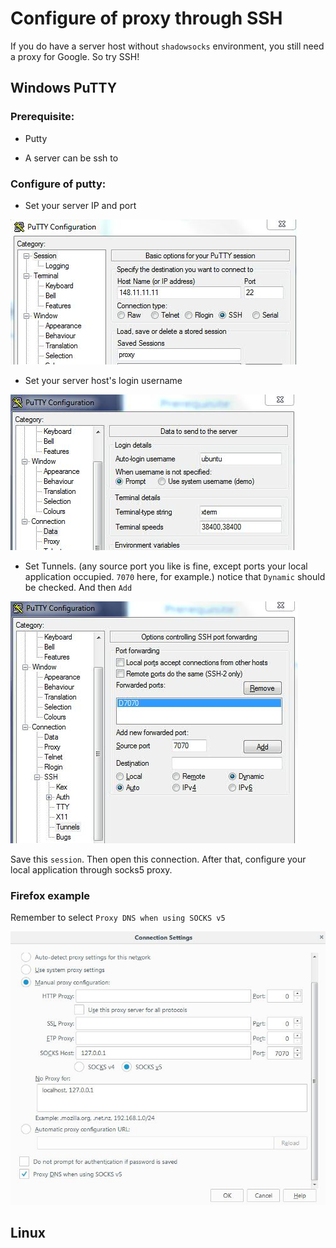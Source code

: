 # Configure of proxy through SSH

If you do have a server host without `shadowsocks` environment, you still need a proxy for Google. So try SSH!

## Windows PuTTY

### Prerequisite:

* Putty

* A server can be ssh to

### Configure of putty:

* Set your server IP and port

![](https://github.com/xuchenhao001/BIT-homework/blob/master/MyOwnStudy/SSH-proxy/1.jpg)

* Set your server host's login username

![](https://github.com/xuchenhao001/BIT-homework/blob/master/MyOwnStudy/SSH-proxy/2.jpg)

* Set Tunnels. (any source port you like is fine, except ports your local application occupied. `7070` here, for example.) notice that `Dynamic` should be checked. And then `Add`

![](https://github.com/xuchenhao001/BIT-homework/blob/master/MyOwnStudy/SSH-proxy/3.jpg)

Save this `session`. Then open this connection. After that, configure your local application through socks5 proxy.

### Firefox example

Remember to select `Proxy DNS when using SOCKS v5`

![](https://github.com/xuchenhao001/BIT-homework/blob/master/MyOwnStudy/SSH-proxy/4.jpg)

## Linux

